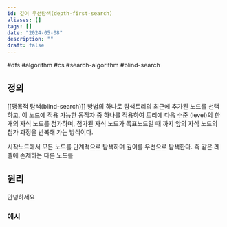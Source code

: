 ```yaml
---
id: 깊이 우선탐색(depth-first-search)
aliases: []
tags: []
date: "2024-05-08"
description: ""
draft: false
---
```


#dfs #algorithm #cs #search-algorithm #blind-search

## 정의

[[맹목적 탐색(blind-search)]] 방법의 하나로 탐색트리의 최근에 추가된 노드를 선택하고, 이 노드에 적용 가능한 동작자 중 하나를 적용하여 트리에 다음 수준 (level)의 한 개의 자식 노드를 첨가하며, 첨가된 자식 노드가 목표노드일 때 까지 앞의 자식 노드의 첨가 과정을 반복해 가는 방식이다.

시작노드에서 모든 노드를 단계적으로 탐색하며 깊이를 우선으로 탐색한다. 즉 같은 레벨에 존제하는 다른 노드를 

## 원리
안녕하세요 
### 예시
